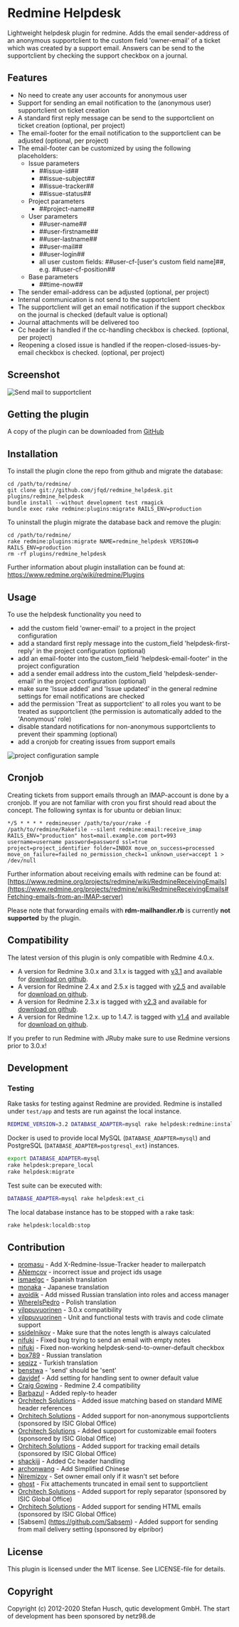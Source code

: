 # Redmine Helpdesk

Lightweight helpdesk plugin for redmine. Adds the email sender-address of an anonymous supportclient to the custom field 'owner-email' of a ticket which was created by a support email. Answers can be send to the supportclient by checking the support checkbox on a journal.

## Features

* No need to create any user accounts for anonymous user
* Support for sending an email notification to the (anonymous user) supportclient on ticket creation
* A standard first reply message can be send to the supportclient on ticket creation (optional, per project)
* The email-footer for the email notification to the supportclient can be adjusted (optional, per project)
* The email-footer can be customized by using the following placeholders: 
  - Issue parameters
    - ##issue-id##
    - ##issue-subject##
    - ##issue-tracker##
    - ##issue-status##
  - Project parameters
    - ##project-name##
  - User parameters
    - ##user-name## 
    - ##user-firstname##
    - ##user-lastname##
    - ##user-mail##
    - ##user-login##
    - all user custom fields: ##user-cf-[user's custom field name]##, e.g. ##user-cf-position##
  - Base parameters
    - ##time-now##
* The sender email-address can be adjusted (optional, per project)
* Internal communication is not send to the supportclient
* The supportclient will get an email notification if the support checkbox on the journal is checked (default value is optional)
* Journal attachments will be delivered too
* Cc header is handled if the cc-handling checkbox is checked. (optional, per project)
* Reopening a closed issue is handled if the reopen-closed-issues-by-email checkbox is checked. (optional, per project)

## Screenshot

![Send mail to supportclient](doc/send-mail-to-supportclient.jpg "New checkbox 'Send mail to supportclient'")

## Getting the plugin

A copy of the plugin can be downloaded from [GitHub](https://github.com/jfqd/redmine_helpdesk)

## Installation

To install the plugin clone the repo from github and migrate the database:

```
cd /path/to/redmine/
git clone git://github.com/jfqd/redmine_helpdesk.git plugins/redmine_helpdesk
bundle install --without development test rmagick
bundle exec rake redmine:plugins:migrate RAILS_ENV=production
```

To uninstall the plugin migrate the database back and remove the plugin:

```
cd /path/to/redmine/
rake redmine:plugins:migrate NAME=redmine_helpdesk VERSION=0 RAILS_ENV=production
rm -rf plugins/redmine_helpdesk
```

Further information about plugin installation can be found at: https://www.redmine.org/wiki/redmine/Plugins

## Usage

To use the helpdesk functionality you need to

* add the custom field 'owner-email' to a project in the project configuration
* add a standard first reply message into the custom_field 'helpdesk-first-reply' in the project configuration (optional)
* add an email-footer into the custom_field 'helpdesk-email-footer' in the project configuration
* add a sender email address into the custom_field 'helpdesk-sender-email' in the project configuration (optional)
* make sure 'Issue added' and 'Issue updated' in the general redmine settings for email notifications are checked
* add the permission 'Treat as supportclient' to all roles you want to be treated as supportclient (the permission is automatically added to the 'Anonymous' role)
* disable standard notifications for non-anonymous supportclients to prevent their spamming (optional)
* add a cronjob for creating issues from support emails

![project configuration sample](doc/project-settings.jpg "Per project configuration sample")

## Cronjob

Creating tickets from support emails through an IMAP-account is done by a cronjob. If you are not familiar with cron you first should read about the concept. The following syntax is for ubuntu or debian linux:

```
*/5 * * * * redmineuser /path/to/your/rake -f /path/to/redmine/Rakefile --silent redmine:email:receive_imap RAILS_ENV="production" host=mail.example.com port=993 username=username password=password ssl=true project=project_identifier folder=INBOX move_on_success=processed move_on_failure=failed no_permission_check=1 unknown_user=accept 1 > /dev/null
```

Further information about receiving emails with redmine can be found at: [https://www.redmine.org/projects/redmine/wiki/RedmineReceivingEmails](https://www.redmine.org/projects/redmine/wiki/RedmineReceivingEmails#Fetching-emails-from-an-IMAP-server)

Please note that forwarding emails with **rdm-mailhandler.rb** is currently **not supported** by the plugin.

## Compatibility

The latest version of this plugin is only compatible with Redmine 4.0.x.

* A version for Redmine 3.0.x and 3.1.x is tagged with [v3.1](https://github.com/jfqd/redmine_helpdesk/releases/tag/v3.1 "plugin version for Redmine 3.0.x and 3.1.x") and available for [download on github](https://github.com/jfqd/redmine_helpdesk/archive/v3.1.zip "download plugin for Redmine 3.0.x and 3.1.x").
* A version for Redmine 2.4.x and 2.5.x is tagged with [v2.5](https://github.com/jfqd/redmine_helpdesk/releases/tag/v2.5 "plugin version for Redmine 2.4.x and 2.5.x") and available for [download on github](https://github.com/jfqd/redmine_helpdesk/archive/v2.5.zip "download plugin for Redmine 2.4.x and 2.5.x").
* A version for Redmine 2.3.x is tagged with [v2.3](https://github.com/jfqd/redmine_helpdesk/tree/v2.3 "plugin version for Redmine 2.3.x") and available for [download on github](https://github.com/jfqd/redmine_helpdesk/archive/v2.3.zip "download plugin for Redmine 2.3.x").
* A version for Redmine 1.2.x. up to 1.4.7. is tagged with [v1.4](https://github.com/jfqd/redmine_helpdesk/tree/v1.4 "plugin version for Redmine 1.2.x up to 1.4.7") and available for [download on github](https://github.com/jfqd/redmine_helpdesk/archive/v1.4.zip "download plugin for Redmine 1.2.x up to 1.4.7").

If you prefer to run Redmine with JRuby make sure to use Redmine versions prior to 3.0.x!

## Development

### Testing

Rake tasks for testing against Redmine are provided. Redmine is installed under `test/app` and tests are run against the local instance.

```bash
REDMINE_VERSION=3.2 DATABASE_ADAPTER=mysql rake helpdesk:redmine:install
```

Docker is used to provide local MySQL (`DATABASE_ADAPTER=mysql`) and PostgreSQL (`DATABASE_ADAPTER=postgresql_ext`) instances.

```bash
export DATABASE_ADAPTER=mysql
rake helpdesk:prepare_local
rake helpdesk:migrate
```

Test suite can be executed with:

```bash
DATABASE_ADAPTER=mysql rake helpdesk:ext_ci
```

The local database instance has to be stopped with a rake task:

```bash
rake helpdesk:localdb:stop
```

## Contribution

* [promasu](https://github.com/promasu) - Add X-Redmine-Issue-Tracker header to mailerpatch
* [ANemcov](https://github.com/ANemcov) - incorrect issue and project ids usage
* [ismaelgc](https://github.com/ismaelgc) - Spanish translation
* [monaka](https://github.com/monaka) - Japanese translation
* [avoidik](https://github.com/avoidik) - Add missed Russian translation into roles and access manager
* [WhereIsPedro](https://github.com/WhereIsPedro) - Polish translation
* [vilppuvuorinen](https://github.com/vilppuvuorinen) - 3.0.x compatibility
* [vilppuvuorinen](https://github.com/vilppuvuorinen) - Unit and functional tests with travis and code climate support
* [ssidelnikov](https://github.com/ssidelnikov) - Make sure that the notes length is always calculated
* [nifuki](https://github.com/nifuki) - Fixed bug trying to send an email with empty notes
* [nifuki](https://github.com/nifuki) - Fixed non-working helpdesk-send-to-owner-default checkbox
* [box789](https://github.com/box789) - Russian translation
* [seqizz](https://github.com/seqizz) - Turkish translation
* [benstwa](https://github.com/benstwa) - 'send' should be 'sent'
* [davidef](https://github.com/davidef) - Add setting for handling sent to owner default value
* [Craig Gowing](https://github.com/craiggowing) - Redmine 2.4 compatibility
* [Barbazul](https://github.com/barbazul) - Added reply-to header
* [Orchitech Solutions](https://github.com/orchitech) - Added issue matching based on standard MIME header references
* [Orchitech Solutions](https://github.com/orchitech) - Added support for non-anonymous supportclients (sponsored by ISIC Global Office)
* [Orchitech Solutions](https://github.com/orchitech) - Added support for customizable email footers (sponsored by ISIC Global Office)
* [Orchitech Solutions](https://github.com/orchitech) - Added support for tracking email details (sponsored by ISIC Global Office)
* [shackijj](https://github.com/shackijj) - Added Cc header handling
* [archonwang](https://github.com/archonwang) - Add Simplified Chinese
* [Niremizov](https://github.com/Niremizov) - Set owner email only if it wasn't set before
* [ghost](https://github.com/ghost) - Fix attachements truncated in email sent to supportclient
* [Orchitech Solutions](https://github.com/orchitech) - Added support for reply separator (sponsored by ISIC Global Office)
* [Orchitech Solutions](https://github.com/orchitech) - Added support for sending HTML emails (sponsored by ISIC Global Office)
* [Sabsem] (https://github.com/Sabsem) - Added support for sending from mail delivery setting (sponsored by elpribor)

## License

This plugin is licensed under the MIT license. See LICENSE-file for details.

## Copyright

Copyright (c) 2012-2020 Stefan Husch, qutic development GmbH. The start of development has been sponsored by netz98.de
